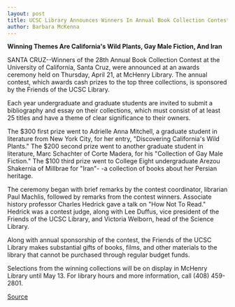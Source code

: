 ```yaml
---
layout: post
title: UCSC Library Announces Winners In Annual Book Collection Contest 
author: Barbara McKenna
---
```


**Winning Themes Are California's Wild Plants, Gay Male Fiction, And  Iran**

SANTA CRUZ--Winners of the 28th Annual Book Collection Contest at  the University of California, Santa Cruz, were announced at an  awards ceremony held on Thursday, April 21, at McHenry Library. The  annual contest, which awards cash prizes to the top three  collections, is sponsored by the Friends of the UCSC Library.

Each year undergraduate and graduate students are invited to  submit a bibliography and essay on their collections, which must  consist of at least 25 titles and have a theme of clear significance  to their owners.

The $300 first prize went to Adrielle Anna Mitchell, a graduate  student in literature from New York City, for her entry, "Discovering  California's Wild Plants." The $200 second prize went to another  graduate student in literature, Marc Schachter of Corte Madera, for  his "Collection of Gay Male Fiction." The $100 third prize went to  College Eight undergraduate Arezou Shakernia of Millbrae for "Iran"- -a collection of books about her Persian heritage.

The ceremony began with brief remarks by the contest  coordinator, librarian Paul Machlis, followed by remarks from the  contest winners. Associate history professor Charles Hedrick gave a  talk on "How Not To Read." Hedrick was a contest judge, along with  Lee Duffus, vice president of the Friends of the UCSC Library, and  Victoria Welborn, head of the Science Library.

Along with annual sponsorship of the contest, the Friends of  the UCSC Library makes substantial gifts of books, films, and other  materials to the library that cannot be purchased through regular  budget funds.

Selections from the winning collections will be on display in  McHenry Library until May 13. For library hours and more  information, call (408) 459-2801.

[Source](http://www1.ucsc.edu/news_events/press_releases/archive/93-94/04-94/042794-Book_Collection_Con.html "Permalink to 042794-Book_Collection_Con")
